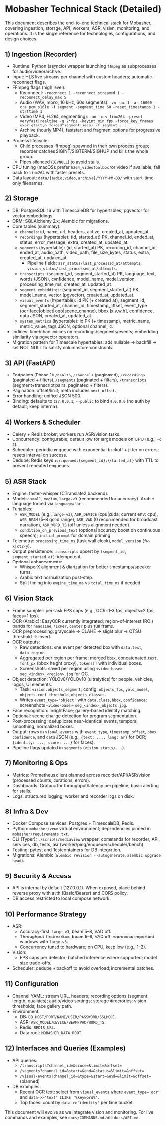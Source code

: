 # Mobasher Technical Stack (Detailed)

This document describes the end-to-end technical stack for Mobasher, covering ingestion, storage, API, workers, ASR, vision, monitoring, and operations. It is the single reference for technologies, configurations, and design choices.

## 1) Ingestion (Recorder)
- Runtime: Python (asyncio) wrapper launching `ffmpeg` as subprocesses for audio/video/archive.
- Input: HLS live streams per channel with custom headers; automatic reconnect flags.
- FFmpeg flags (high level):
  - Reconnect: `-reconnect 1 -reconnect_streamed 1 -reconnect_delay_max 5`
  - Audio (WAV, mono, 16 kHz, 60s segments): `-vn -ac 1 -ar 16000 -c:a pcm_s16le -f segment -segment_time 60 -reset_timestamps 1 -strftime 1`
  - Video (MP4, H.264, segmenting): `-an -c:v libx264 -preset veryfast|realtime -g 2*fps -keyint_min fps -force_key_frames expr:gte(t,n_forced*segment_secs) -f segment ...`
  - Archive (hourly MP4), faststart and fragment options for progressive playback.
- Process lifecycle:
  - Child processes (ffmpeg) spawned in their own process group; recorder catches SIGINT/SIGTERM/SIGHUP and kills the whole group.
  - Pipes silenced (`DEVNULL`) to avoid stalls.
- CPU tuning (macOS): prefer `h264_videotoolbox` for video if available; fall back to `libx264` with faster presets.
- Data layout: `data/{audio,video,archive}/YYYY-MM-DD/` with start-time-only filenames.

## 2) Storage
- DB: PostgreSQL 16 with TimescaleDB for hypertables; pgvector for vector embeddings.
- ORM: SQLAlchemy 2.x; Alembic for migrations.
- Core tables (summary):
  - `channels`: id, name, url, headers, active, created_at, updated_at.
  - `recordings` (hypertable): (id, started_at) PK, channel_id, ended_at, status, error_message, extra, created_at, updated_at.
  - `segments` (hypertable): (id, started_at) PK, recording_id, channel_id, ended_at, audio_path, video_path, file_size_bytes, status, extra, created_at, updated_at.
    - Pipeline fields: `asr_status/last_processed_at/attempts`, `vision_status/last_processed_at/attempts`.
  - `transcripts`: (segment_id, segment_started_at) PK, language, text, words (JSON), confidence, model_name, model_version, processing_time_ms, created_at, updated_at.
  - `segment_embeddings`: (segment_id, segment_started_at) PK, model_name, vector (pgvector), created_at, updated_at.
  - `visual_events` (hypertable): id PK (+ created_at), segment_id, segment_started_at, channel_id, timestamp_offset, event_type (ocr|face|object|logo|scene_change), bbox [x,y,w,h], confidence, data JSON, created_at, updated_at.
  - `system_metrics` (hypertable): id PK (+ timestamp), metric_name, metric_value, tags JSON, optional channel_id.
- Indices: time/chan indices on recordings/segments/events; embedding similarity via pgvector operators.
- Migration pattern for Timescale hypertables: add nullable → backfill → set NOT NULL to satisfy columnstore constraints.

## 3) API (FastAPI)
- Endpoints (Phase 1): `/health`, `/channels` (paginated), `/recordings` (paginated + filters), `/segments` (paginated + filters), `/transcripts` (segment+transcript pairs, paginated + filters).
- Pagination: offset/limit; meta includes `next_offset`.
- Error handling: unified JSON 500.
- Binding: defaults to `127.0.0.1`; `--public` to bind `0.0.0.0` (no auth by default; keep internal).

## 4) Workers & Scheduler
- Celery + Redis broker; workers run ASR/vision tasks.
- Concurrency: configurable; default low for large models on CPU (e.g., `-c 2`).
- Scheduler: periodic enqueue with exponential backoff + jitter on errors; resets interval on success.
- Dedupe: Redis keys `asr:queued:{segment_id}:{started_at}` with TTL to prevent repeated enqueues.

## 5) ASR Stack
- Engine: faster-whisper (CTranslate2 backend).
- Models: `small`, `medium`, `large-v3` (recommended for accuracy). Arabic language forced via `language='ar'`.
- Tunables:
  - `ASR_MODEL` (e.g., `large-v3`), `ASR_DEVICE` (cpu|cuda; current env: cpu), `ASR_BEAM` (5–8 good range), `ASR_VAD` (0 recommended for broadcast narration), `ASR_WORD_TS` (off unless alignment needed).
  - `condition_on_previous_text` (optional accuracy boost on continuous speech); `initial_prompt` for domain priming.
- Telemetry: `processing_time_ms` (task wall clock), `model_version` (`fw-x|ct2-y`).
- Output persistence: `transcripts` upsert by `(segment_id, segment_started_at)`; idempotent.
- Optional enhancements:
  - WhisperX alignment & diarization for better timestamps/speaker turns.
  - Arabic text normalization post-step.
  - Split timing into `engine_time_ms` vs `total_time_ms` if needed.

## 6) Vision Stack
- Frame sampler: per-task FPS caps (e.g., OCR=1–3 fps, objects=2 fps, faces=1 fps).
- OCR (Arabic): EasyOCR currently integrated; region-of-interest (ROI) bands for `headline`, `ticker`, `center` plus full frame.
- OCR preprocessing: grayscale → CLAHE → slight blur → OTSU threshold → invert.
- OCR outputs:
  - Raw detections: one event per detected box with `data.text`, `data.region`.
  - Aggregated per region per frame: merged `bbox`, concatenated `text`, `font_px` (bbox height proxy), `tokens[]` with individual boxes.
  - Screenshots: saved per region using `<video-base>-seg_<index>_<region>.jpg` for QC.
- Object detection: YOLOv8/YOLOv10 (ultralytics) for people, vehicles, logos, UI elements.
  - Task: `vision.objects_segment`; config: `objects_fps`, `yolo_model`, `objects_conf_threshold`, `objects_classes`.
  - Writes `event_type='object'` with `data.class`, `bbox`, `confidence`; screenshots `<video-base>-seg_<index>_objects.jpg`.
- Face recognition: InsightFace; gallery-based identity matching.
- Optional: scene change detection for program segmentation.
- Post-processing: deduplicate near-identical events, temporal smoothing, normalized boxes.
- Output: rows in `visual_events` with `event_type`, `timestamp_offset`, `bbox`, `confidence`, and `data` JSON (e.g., `{text: ..., lang: ar}` for OCR; `{identity: ..., score: ...}` for faces).
- Pipeline flags updated in `segments` (`vision_status/...`).

## 7) Monitoring & Ops
- Metrics: Prometheus client planned across recorder/API/ASR/vision (processed counts, durations, errors).
- Dashboards: Grafana for throughput/latency per pipeline; basic alerting for stalls.
- Logs: structured logging; worker and recorder logs on disk.

## 8) Infra & Dev
- Docker Compose services: Postgres + TimescaleDB, Redis.
- Python: `mobasher/venv` virtual environment; dependencies pinned in `mobasher/requirements.txt`.
- CLI (Typer): `./scripts/mediaview` wrapper; commands for recorder, API, services, db, tests, asr (worker/ping/enqueue/scheduler/bench).
- Testing: pytest and Testcontainers for DB integration.
- Migrations: Alembic (`alembic revision --autogenerate`, `alembic upgrade head`).

## 9) Security & Access
- API is internal by default (127.0.0.1). When exposed, place behind reverse proxy with auth (Basic/Bearer) and CORS policy.
- DB access restricted to local compose network.

## 10) Performance Strategy
- ASR:
  - Accuracy-first: `large-v3`, beam 5–8, VAD off.
  - Throughput-first: `medium`, beam 5–8, VAD off; reprocess important windows with `large-v3`.
  - Concurrency tuned to hardware; on CPU, keep low (e.g., 1–2).
- Vision:
  - FPS caps per detector; batched inference where supported; model size trade-offs.
- Scheduler: dedupe + backoff to avoid overload; incremental batches.

## 11) Configuration
- Channel YAML: stream URL, headers; recording options (segment length, qualities); audio/video settings; storage directories; vision thresholds; face gallery path.
- Environment:
  - DB: `DB_HOST/PORT/NAME/USER/PASSWORD/SSLMODE`.
  - ASR: `ASR_MODEL/DEVICE/BEAM/VAD/WORD_TS`.
  - Redis: `REDIS_URL`.
  - Data root: `MOBASHER_DATA_ROOT`.

## 12) Interfaces and Queries (Examples)
- API queries:
  - `/transcripts?channel_id=&since=&limit=&offset=`
  - `/segments?channel_id=&start=&end=&status=&limit=&offset=`
  - `/visual-events?channel_id=&type=&start=&end=&limit=&offset=` (planned)
- DB examples:
  - Recent OCR text: select from `visual_events` where `event_type='ocr'` and `data->>'text' ILIKE '%keyword%'`.
  - Top faces: count by `data->>'identity'` per time bucket.

This document will evolve as we integrate vision and monitoring. For live commands and examples, see `docs/COMMANDS.md` and `docs/API.md`.
